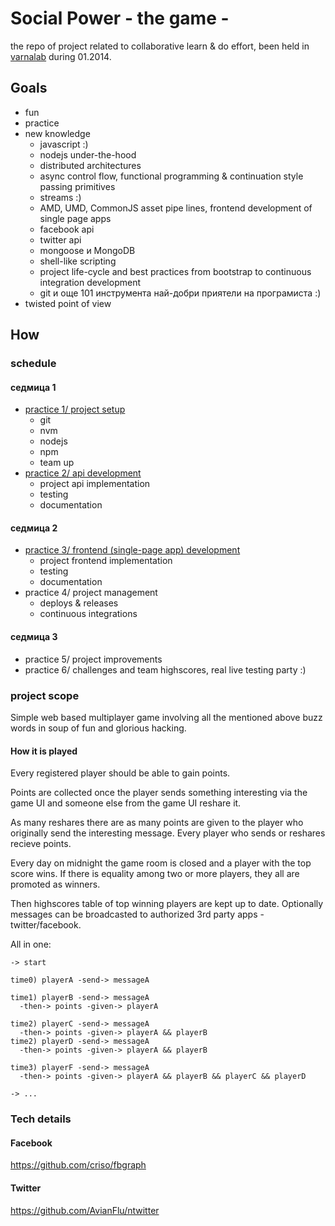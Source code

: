 # Social Power - the game -

the repo of project related to collaborative learn & do effort, been
held in [varnalab](http://varnalab.org) during 01.2014.

## Goals

* fun
* practice
* new knowledge
  + javascript :)
  + nodejs under-the-hood
  + distributed architectures
  + async control flow, functional programming & continuation style passing primitives
  + streams :)
  + AMD, UMD, CommonJS asset pipe lines, frontend development of single page apps
  + facebook api
  + twitter api
  + mongoose и MongoDB
  + shell-like scripting
  + project life-cycle and best practices from bootstrap to continuous integration development
  + git и още 101 инструмента най-добри приятели на програмиста :)
* twisted point of view

## How

### schedule

#### седмица 1
* [practice 1/ project setup](http://slid.es/outbounder/node-socialpower-class-1)
  * git
  * nvm
  * nodejs
  * npm
  * team up
* [practice 2/ api development](http://slid.es/outbounder/node-socialpower-class-2)
  * project api implementation
  * testing
  * documentation

#### седмица 2
* [practice 3/ frontend (single-page app) development](http://slid.es/outbounder/node-socialpower-class-3)
  * project frontend implementation
  * testing
  * documentation
* practice 4/ project management
  * deploys & releases
  * continuous integrations

#### седмица 3
* practice 5/ project improvements
* practice 6/ challenges and team highscores, real live testing party :)

### project scope

Simple web based multiplayer game involving all the mentioned above buzz words in soup of fun and glorious hacking. 

#### How it is played

Every registered player should be able to gain points.

Points are collected once the player sends something interesting via the game UI and someone else from the game UI reshare it.

As many reshares there are as many points are given to the player who originally send the interesting message. Every player who sends or reshares recieve points.

Every day on midnight the game room is closed and a player with the top score wins. If there is equality among two or more players, they all are promoted as winners. 

Then highscores table of top winning players are kept up to date.
Optionally messages can be broadcasted to authorized 3rd party apps - twitter/facebook.

All in one:

    -> start

    time0) playerA -send-> messageA

    time1) playerB -send-> messageA
      -then-> points -given-> playerA

    time2) playerC -send-> messageA
      -then-> points -given-> playerA && playerB
    time2) playerD -send-> messageA
      -then-> points -given-> playerA && playerB

    time3) playerF -send-> messageA
      -then-> points -given-> playerA && playerB && playerC && playerD

    -> ...


### Tech details

#### Facebook
https://github.com/criso/fbgraph

#### Twitter
https://github.com/AvianFlu/ntwitter